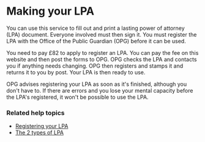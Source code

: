 # Making your LPA

You can use this service to fill out and print a lasting power of attorney (LPA) document. Everyone involved must then sign it. You must register the LPA with the Office of the Public Guardian (OPG) before it can be used.

You need to pay £82 to apply to register an LPA. You can pay the fee on this website and then post the forms to OPG. OPG checks the LPA and contacts you if anything needs changing. OPG then registers and stamps it and returns it to you by post. Your LPA is then ready to use.

OPG advises registering your LPA as soon as it's finished, although you don't have to. If there are errors and you lose your mental capacity before the LPA's registered, it won't be possible to use the LPA.

### Related help topics
* [Registering your LPA](/help/#topic-registering-the-lpa)
* [The 2 types of LPA](/help/#topic-the-2-types-of-lpa)
